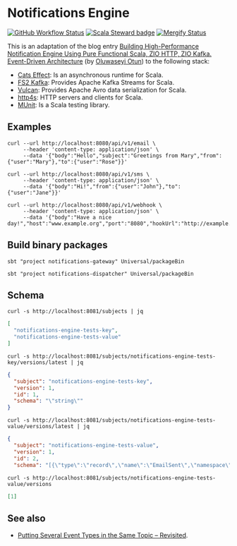 # Notifications Engine
[![GitHub Workflow Status](https://img.shields.io/github/workflow/status/etorres/notifications-engine/CI?logo=github&style=flat)](https://github.com/etorres/notifications-engine/actions?query=workflow%3A%22CI%22)
[![Scala Steward badge](https://img.shields.io/badge/Scala_Steward-helping-blue.svg?style=flat&logo=data:image/png;base64,iVBORw0KGgoAAAANSUhEUgAAAA4AAAAQCAMAAAARSr4IAAAAVFBMVEUAAACHjojlOy5NWlrKzcYRKjGFjIbp293YycuLa3pYY2LSqql4f3pCUFTgSjNodYRmcXUsPD/NTTbjRS+2jomhgnzNc223cGvZS0HaSD0XLjbaSjElhIr+AAAAAXRSTlMAQObYZgAAAHlJREFUCNdNyosOwyAIhWHAQS1Vt7a77/3fcxxdmv0xwmckutAR1nkm4ggbyEcg/wWmlGLDAA3oL50xi6fk5ffZ3E2E3QfZDCcCN2YtbEWZt+Drc6u6rlqv7Uk0LdKqqr5rk2UCRXOk0vmQKGfc94nOJyQjouF9H/wCc9gECEYfONoAAAAASUVORK5CYII=)](https://scala-steward.org)
[![Mergify Status](https://img.shields.io/endpoint.svg?url=https://api.mergify.com/v1/badges/etorres/notifications-engine&style=flat)](https://mergify.io)

This is an adaptation of the blog entry [Building High-Performance Notification Engine Using Pure Functional Scala, ZIO HTTP, ZIO Kafka. Event-Driven Architecture](https://www.linkedin.com/pulse/building-high-performance-notification-engine-using-pure-otun/) (by [Oluwaseyi Otun](https://github.com/seyijava)) to the following stack:
* [Cats Effect](https://typelevel.org/cats-effect/): Is an asynchronous runtime for Scala.
* [FS2 Kafka](https://fd4s.github.io/fs2-kafka/): Provides Apache Kafka Streams for Scala.
* [Vulcan](https://fd4s.github.io/vulcan/): Provides Apache Avro data serialization for Scala.
* [http4s](https://http4s.org/): HTTP servers and clients for Scala.
* [MUnit](https://scalameta.org/munit/): Is a Scala testing library.

## Examples

```shell
curl --url http://localhost:8080/api/v1/email \
     --header 'content-type: application/json' \
     --data '{"body":"Hello","subject":"Greetings from Mary","from":{"user":"Mary"},"to":{"user":"Rose"}}' 
```
```shell
curl --url http://localhost:8080/api/v1/sms \
     --header 'content-type: application/json' \
     --data '{"body":"Hi!","from":{"user":"John"},"to":{"user":"Jane"}}' 
```

```shell
curl --url http://localhost:8080/api/v1/webhook \
     --header 'content-type: application/json' \
     --data '{"body":"Have a nice day!","host":"www.example.org","port":"8080","hookUrl":"http://example.org/hook"}'
```

## Build binary packages

```shell
sbt "project notifications-gateway" Universal/packageBin
```

```shell
sbt "project notifications-dispatcher" Universal/packageBin
```
## Schema

```shell
curl -s http://localhost:8081/subjects | jq
```
```json
[
  "notifications-engine-tests-key",
  "notifications-engine-tests-value"
]
```

```shell
curl -s http://localhost:8081/subjects/notifications-engine-tests-key/versions/latest | jq
```
```json
{
  "subject": "notifications-engine-tests-key",
  "version": 1,
  "id": 1,
  "schema": "\"string\""
}
```

```shell
curl -s http://localhost:8081/subjects/notifications-engine-tests-value/versions/latest | jq
```
```json
{
  "subject": "notifications-engine-tests-value",
  "version": 1,
  "id": 2,
  "schema": "[{\"type\":\"record\",\"name\":\"EmailSent\",\"namespace\":\"es.eriktorr.notifications_engine\",\"fields\":[{\"name\":\"id\",\"type\":\"string\"},{\"name\":\"emailMessage\",\"type\":{\"type\":\"record\",\"name\":\"EmailMessage\",\"fields\":[{\"name\":\"body\",\"type\":\"string\"},{\"name\":\"subject\",\"type\":\"string\"},{\"name\":\"from\",\"type\":\"string\"},{\"name\":\"to\",\"type\":\"string\"}]}}]},{\"type\":\"record\",\"name\":\"SmsSent\",\"namespace\":\"es.eriktorr.notifications_engine\",\"fields\":[{\"name\":\"id\",\"type\":\"string\"},{\"name\":\"smsMessage\",\"type\":{\"type\":\"record\",\"name\":\"SmsMessage\",\"fields\":[{\"name\":\"body\",\"type\":\"string\"},{\"name\":\"from\",\"type\":\"string\"},{\"name\":\"to\",\"type\":\"string\"}]}}]},{\"type\":\"record\",\"name\":\"WebhookSent\",\"namespace\":\"es.eriktorr.notifications_engine\",\"fields\":[{\"name\":\"id\",\"type\":\"string\"},{\"name\":\"webhookMessage\",\"type\":{\"type\":\"record\",\"name\":\"WebhookMessage\",\"fields\":[{\"name\":\"body\",\"type\":\"string\"},{\"name\":\"host\",\"type\":\"string\"},{\"name\":\"port\",\"type\":\"int\"},{\"name\":\"hookUrl\",\"type\":\"string\"}]}}]}]"
```

```shell
curl -s http://localhost:8081/subjects/notifications-engine-tests-value/versions
```
```json
[1]
```

## See also
* [Putting Several Event Types in the Same Topic – Revisited](https://www.confluent.io/blog/multiple-event-types-in-the-same-kafka-topic/).